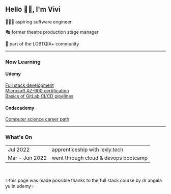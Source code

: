 <h2>Hello 👋🏻, I'm Vivi</h2>
  <p>👩🏻‍💻 aspiring software engineer</p>
  <p>🎭 former theatre production stage manager</p>
  <p>🌈 part of the LGBTQIA+ community</p>
<hr>
<h3>Now Learning</h3>
  <h4>Udemy</h4>
    <a href="https://udemy.com/course/the-complete-web-development-bootcamp/">Full stack development</a><br>
    <a href="https://nlbsg.udemy.com/course/az900-azure/">Microsoft AZ-900 certification</a><br>
    <a href="https://nlbsg.udemy.com/course/gitlab-ci-pipelines-ci-cd-and-devops-for-beginners/">Basics of GitLab CI/CD pipelines</a><br>
   <h4>Codecademy</h4>
    <a href="https://www.codecademy.com/learn/paths/computer-science">Computer science career path</a><br>
<hr>
<h3>What's On</h3>
   <table>
    <tr>
      <td>Jul 2022</td>
      <td>apprenticeship with lexly.tech</td>
    </tr>
    <tr>
      <td>Mar - Jun 2022</td>
      <td>went through cloud & devops bootcamp</td>
    </tr>
  </table>
 <br> 
 <p>✨this page was made possible thanks to the full stack course by dr angela yu in udemy✨</p>
